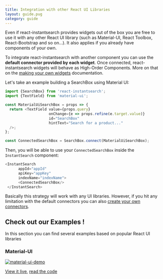 ```yaml
---
title: Integration with other React UI Libraries
layout: guide.pug
category: guide
---
```


Even if react-instantsearch provides widgets out of the box you are free to use it with
any other React UI library (such as Material-UI, React Toolbox, React-Bootstrap and so
on...). It also applies if you already have components of your own.

To integrate react-instantsearch with another component you can use the **default connector provided by each widget**.
Once connected, react-instantsearch widgets will behave as High-Order Components.
More on that on the [making your own widgets](Customization.html#making-your-own-widgets) documentation.

Let's take an example building a SearchBox using Material UI:

```js
import {SearchBox} from 'react-instantsearch';
import {TextField} from 'material-ui';

const MaterialUiSearchBox = props => {
  return <TextField value={props.query}
                    onChange={e => props.refine(e.target.value)}
                    id="SearchBox"
                    hintText="Search for a product..."
  />;
};

const ConnectedSearchBox = SearchBox.connect(MaterialUiSearchBox);
```

Then, you will be able to use your `ConnectedSearchBox` inside the `InstantSearch` component:

```js
<InstantSearch
      appId="appId"
      apiKey="appKey"
      indexName="indexName">
      <ConnectedSearchBox/>
 </InstantSearch>
```

Basically this strategy will work with any UI libraries. However, if you hit any limitation with the default connectors
you can also [create your own connectors](Customization.html#creating-your-own-connectors).

## Check out our Examples !

In this section you can find several examples based on popular React UI libraries

### Material-UI

<script src="webpack.assets[`assets/img/examples/ecommerce.png>"></script>

[![material-ui-demo](assets/img/material-ui.gif)](MaterialUI.html)

[View it live](MaterialUI.html), [read the code](http://github.com/algolia/instantsearch.js/tree/v2/docgen/src/examples/material-ui)
